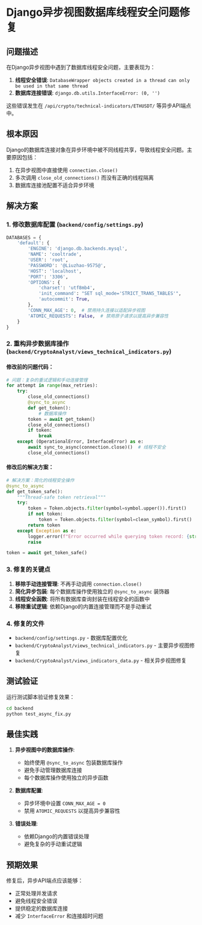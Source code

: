 # Django异步视图数据库线程安全问题修复

## 问题描述

在Django异步视图中遇到了数据库线程安全问题，主要表现为：

1. **线程安全错误**: `DatabaseWrapper objects created in a thread can only be used in that same thread`
2. **数据库连接错误**: `django.db.utils.InterfaceError: (0, '')`

这些错误发生在 `/api/crypto/technical-indicators/ETHUSDT/` 等异步API端点中。

## 根本原因

Django的数据库连接对象在异步环境中被不同线程共享，导致线程安全问题。主要原因包括：

1. 在异步视图中直接使用 `connection.close()` 
2. 多次调用 `close_old_connections()` 而没有正确的线程隔离
3. 数据库连接池配置不适合异步环境

## 解决方案

### 1. 修改数据库配置 (`backend/config/settings.py`)

```python
DATABASES = {
    'default': {
        'ENGINE': 'django.db.backends.mysql',
        'NAME': 'cooltrade',
        'USER': 'root',
        'PASSWORD': '@Liuzhao-9575@',
        'HOST': 'localhost',
        'PORT': '3306',
        'OPTIONS': {
            'charset': 'utf8mb4',
            'init_command': "SET sql_mode='STRICT_TRANS_TABLES'",
            'autocommit': True,
        },
        'CONN_MAX_AGE': 0,  # 禁用持久连接以适配异步视图
        'ATOMIC_REQUESTS': False,  # 禁用原子请求以提高异步兼容性
    }
}
```

### 2. 重构异步数据库操作 (`backend/CryptoAnalyst/views_technical_indicators.py`)

#### 修改前的问题代码：
```python
# 问题：复杂的重试逻辑和手动连接管理
for attempt in range(max_retries):
    try:
        close_old_connections()
        @sync_to_async
        def get_token():
            # 数据库操作
        token = await get_token()
        close_old_connections()
        if token:
            break
    except (OperationalError, InterfaceError) as e:
        await sync_to_async(connection.close)()  # 线程不安全
        close_old_connections()
```

#### 修改后的解决方案：
```python
# 解决方案：简化的线程安全操作
@sync_to_async
def get_token_safe():
    """Thread-safe token retrieval"""
    try:
        token = Token.objects.filter(symbol=symbol.upper()).first()
        if not token:
            token = Token.objects.filter(symbol=clean_symbol).first()
        return token
    except Exception as e:
        logger.error(f"Error occurred while querying token record: {str(e)}")
        raise

token = await get_token_safe()
```

### 3. 修复的关键点

1. **移除手动连接管理**: 不再手动调用 `connection.close()`
2. **简化异步包装**: 每个数据库操作使用独立的 `@sync_to_async` 装饰器
3. **线程安全函数**: 将所有数据库查询封装在线程安全的函数中
4. **移除重试逻辑**: 依赖Django的内置连接管理而不是手动重试

### 4. 修复的文件

- `backend/config/settings.py` - 数据库配置优化
- `backend/CryptoAnalyst/views_technical_indicators.py` - 主要异步视图修复
- `backend/CryptoAnalyst/views_indicators_data.py` - 相关异步视图修复

## 测试验证

运行测试脚本验证修复效果：

```bash
cd backend
python test_async_fix.py
```

## 最佳实践

1. **异步视图中的数据库操作**:
   - 始终使用 `@sync_to_async` 包装数据库操作
   - 避免手动管理数据库连接
   - 每个数据库操作使用独立的异步函数

2. **数据库配置**:
   - 异步环境中设置 `CONN_MAX_AGE = 0`
   - 禁用 `ATOMIC_REQUESTS` 以提高异步兼容性

3. **错误处理**:
   - 依赖Django的内置错误处理
   - 避免复杂的手动重试逻辑

## 预期效果

修复后，异步API端点应该能够：
- 正常处理并发请求
- 避免线程安全错误
- 提供稳定的数据库连接
- 减少 `InterfaceError` 和连接超时问题
